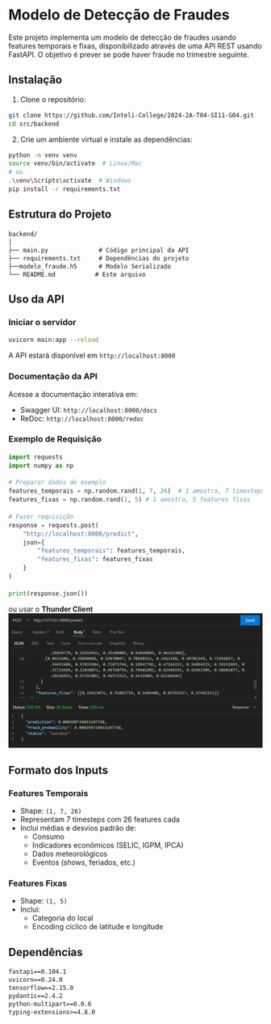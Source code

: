 # Modelo de Detecção de Fraudes

Este projeto implementa um modelo de detecção de fraudes usando features temporais e fixas, disponibilizado através de uma API REST usando FastAPI. O objetivo é prever se pode haver fraude no trimestre seguinte.
## Instalação

1. Clone o repositório:
```bash
git clone https://github.com/Inteli-College/2024-2A-T04-SI11-G04.git
cd src/backend
```

2. Crie um ambiente virtual e instale as dependências:
```bash
python -m venv venv
source venv/bin/activate  # Linux/Mac
# ou
.\venv\Scripts\activate  # Windows
pip install -r requirements.txt
```

## Estrutura do Projeto

```
backend/
│
├── main.py              # Código principal da API
├── requirements.txt     # Dependências do projeto
├──modelo_fraude.h5      # Modelo Serializado
└── README.md           # Este arquivo
```

## Uso da API

### Iniciar o servidor

```bash
uvicorn main:app --reload
```

A API estará disponível em `http://localhost:8000`

### Documentação da API

Acesse a documentação interativa em:
- Swagger UI: `http://localhost:8000/docs`
- ReDoc: `http://localhost:8000/redoc`

### Exemplo de Requisição

```python
import requests
import numpy as np

# Preparar dados de exemplo
features_temporais = np.random.rand(1, 7, 26)  # 1 amostra, 7 timesteps, 26 features
features_fixas = np.random.rand(1, 5) # 1 amostra, 5 features fixas

# Fazer requisição
response = requests.post(
    "http://localhost:8000/predict",
    json={
        "features_temporais": features_temporais,
        "features_fixas": features_fixas
    }
)

print(response.json())
```
ou usar o **Thunder Client**
![alt text](image.png)

## Formato dos Inputs

### Features Temporais
- Shape: `(1, 7, 26)`
- Representam 7 timesteps com 26 features cada
- Inclui médias e desvios padrão de:
  - Consumo
  - Indicadores econômicos (SELIC, IGPM, IPCA)
  - Dados meteorológicos
  - Eventos (shows, feriados, etc.)

### Features Fixas
- Shape: `(1, 5)`
- Inclui:
  - Categoria do local
  - Encoding cíclico de latitude e longitude

## Dependências

```
fastapi==0.104.1
uvicorn==0.24.0
tensorflow==2.15.0
pydantic==2.4.2
python-multipart==0.0.6
typing-extensions>=4.8.0
```